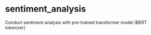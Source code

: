 # sentiment_analysis
Conduct sentiment analysis with pre-trained transformer model (BERT tokenizer)
